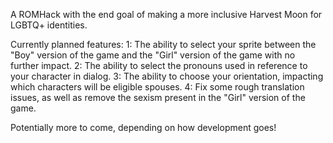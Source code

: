 A ROMHack with the end goal of making a more inclusive Harvest Moon for LGBTQ+ identities.

Currently planned features: 
  1: The ability to select your sprite between the "Boy" version of the game and the "Girl" version of the game with no further impact.
  2: The ability to select the pronouns used in reference to your character in dialog.
  3: The ability to choose your orientation, impacting which characters will be eligible spouses.
  4: Fix some rough translation issues, as well as remove the sexism present in the "Girl" version of the game.
  
Potentially more to come, depending on how development goes!
